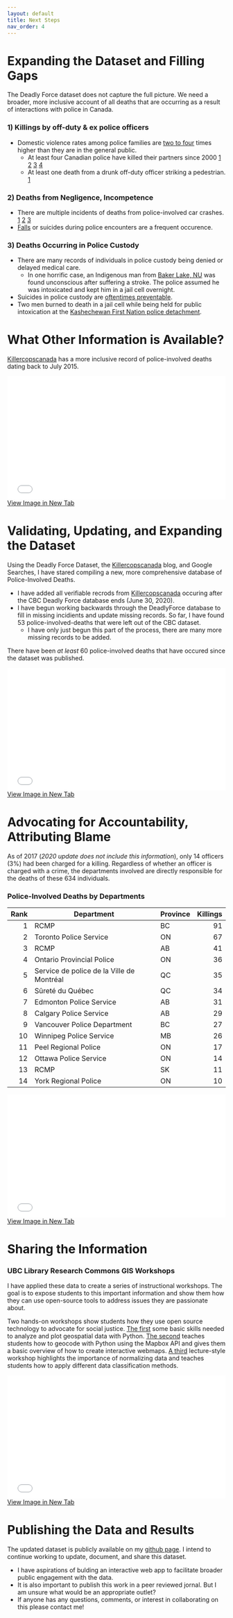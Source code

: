 ```yaml
---
layout: default
title: Next Steps
nav_order: 4
---
```

# Expanding the Dataset and Filling Gaps

The Deadly Force dataset does not capture the full picture.  We need a broader, more inclusive account of all deaths that are occurring as a result of interactions with police in Canada. 

### 1) Killings by off-duty & ex police officers
* Domestic violence rates among police families are [two to four](https://www.theatlantic.com/national/archive/2014/09/police-officers-who-hit-their-wives-or-girlfriends/380329/) times higher than they are in the general public.
  * At least four Canadian police have killed their partners since 2000 [1](https://www.thestar.com/news/2007/10/31/wills_found_guilty_of_murdering_mistress.html) [2](https://globalnews.ca/news/7643929/former-b-c-cop-granted-escorted-temporary-absences/) [3](https://www.cbc.ca/news/canada/ex-rcmp-officer-convicted-of-murder-1.305479) [4](https://www.cbc.ca/news/canada/edmonton/former-mountie-found-not-criminally-responsible-in-wife-s-death-1.1304062)
  * At least one death from a drunk off-duty officer striking a pedestrian. [1](https://killercopscanada.wordpress.com/2019/10/31/killer-cop-justin-holz-gets-30-months-for-killing-cody-severight-in-2017/)
  

### 2) Deaths from Negligence, Incompetence
* There are multiple incidents of deaths from police-involved car crashes. [1](https://www.cbc.ca/news/canada/montreal/man-dies-police-custody-puvirnituq-1.4091914) [2](https://barrie.ctvnews.ca/pedestrian-struck-and-killed-by-an-unmarked-opp-vehicle-in-midland-1.5124667?cache=) [3](https://www.bei.gouv.qc.ca/actualites/detail/mise-a-jour-concernant-levenement-survenu-a-mont-laurier-le-13-octobre-lidentite-du-civil-decede.html)
* [Falls](https://en.wikipedia.org/wiki/Death_of_Regis_Korchinski-Paquet) or suicides during police encounters are a frequent occurence.

### 3) Deaths Occurring in Police Custody
* There are many records of individuals in police custody being denied or delayed medical care.
  * In one horrific case, an Indigenous man from [Baker Lake, NU](https://www.cbc.ca/news/canada/north/paul-kayuryuk-baker-lake-inquest-1.4231300) was found unconscious after suffering a stroke.  The police assumed he was intoxicated and kept him in a jail cell overnight.
* Suicides in police custody are [oftentimes preventable](https://www.theglobeandmail.com/news/politics/womans-death-in-custody-exposes-indigenous-policing-issues/article32694835/).
* Two men burned to death in a jail cell while being held for public intoxication at the [Kashechewan First Nation police detachment](https://www.cbc.ca/news/canada/kashechewan-fire-inquest-calls-for-more-funds-for-police-stations-training-1.819764).


# What Other Information is Available?
[Killercopscanada](https://killercopscanada.wordpress.com/) has a more inclusive record of police-involved deaths dating back to July 2015.

<div style="overflow: hidden;
  padding-top: 56.25%;
  position: relative">
  <iframe src="killercopscanada.png" title="Processes" scrolling="no" frameborder="0"
    style="border: 0;
   height: 100%;
   left: 0;
   position: absolute;
   top: 0;
   width: 100%;">
   <p>Your browser does not support iframes.</p>
 </iframe>
</div>
<a href="killercopscanada.png" target="_blank">View Image in New Tab</a>


# Validating, Updating, and Expanding the Dataset
Using the Deadly Force Dataset, the [Killercopscanada](https://killercopscanada.wordpress.com/) blog, and Google Searches, I have stared compiling a new, more comprehensive database of Police-Involved Deaths.
* I have added all verifiable recrods from [Killercopscanada](https://killercopscanada.wordpress.com/) occuring after the CBC Deadly Force database ends (June 30, 2020).
* I have begun working backwards through the DeadlyForce database to fill in missing incidients and update missing records.  So far, I have found 53 police-involved-deaths that were left out of the CBC dataset.  
  * I have only just begun this part of the process, there are many more missing records to be added.

There have been *at least* 60 police-involved deaths that have occured since the dataset was published.

<div style="overflow: hidden;
  padding-top: 56.25%;
  position: relative">
  <iframe src="CA_Trendline.png" title="Processes" scrolling="no" frameborder="0"
    style="border: 0;
   height: 100%;
   left: 0;
   position: absolute;
   top: 0;
   width: 100%;">
   <p>Your browser does not support iframes.</p>
 </iframe>
</div>
<a href="CA_Trendline.png" target="_blank">View Image in New Tab</a>

# Advocating for Accountability, Attributing Blame

As of 2017 (*2020 update does not include this information*), only 14 officers (3%) had been charged for a killing.  Regardless of whether an officer is charged with a crime, the departments involved are directly responsible for the deaths of these 634 individuals.

### Police-Involved Deaths by Departments

|Rank|               Department                |Province|Killings|
|---:|-----------------------------------------|--------|-------:|
|   1|RCMP                                     |BC      |      91|
|   2|Toronto Police Service                   |ON      |      67|
|   3|RCMP                                     |AB      |      41|
|   4|Ontario Provincial Police                |ON      |      36|
|   5|Service de police de la Ville de Montréal|QC      |      35|
|   6|Sûreté du Québec                         |QC      |      34|
|   7|Edmonton Police Service                  |AB      |      31|
|   8|Calgary Police Service                   |AB      |      29|
|   9|Vancouver Police Department              |BC      |      27|
|  10|Winnipeg Police Service                  |MB      |      26|
|  11|Peel Regional Police                     |ON      |      17|
|  12|Ottawa Police Service                    |ON      |      14|
|  13|RCMP                                     |SK      |      11|
|  14|York Regional Police                     |ON      |      10|

<div style="overflow: hidden;
  padding-top: 56.25%;
  position: relative">
  <iframe src="PoliceViolenceIncidents.html" title="Processes" scrolling="no" frameborder="0"
    style="border: 0;
   height: 100%;
   left: 0;
   position: absolute;
   top: 0;
   width: 100%;">
   <p>Your browser does not support iframes.</p>
 </iframe>
</div>
<a href="PoliceViolenceIncidents.html" target="_blank">View Image in New Tab</a>

# Sharing the Information  

### UBC Library Research Commons GIS Workshops

I have applied these data to create a series of instructional workshops.  The goal is to expose students to this important information and show them how they can use open-source tools to address issues they are passionate about.

Two hands-on workshops show students how they use open source technology to advocate for social justice.  [The first](https://ubc-library-rc.github.io/Geospatial-Analysis-Visualization-with-Python/) some basic skills needed to analyze and plot geospatial data with Python.  [The second](https://ubc-library-rc.github.io/Geocoding-Web-Mapping-with-Python/) teaches students how to geocode with Python using the Mapbox API and gives them a basic overview of how to create interactive webmaps.
[A third](https://ubc-lib-geo.github.io/Data-Normalization-Classification/) lecture-style workshop highlights the importance of normalizing data and teaches students how to apply different data classification methods.

<div style="overflow: hidden;
  padding-top: 56.25%;
  position: relative">
  <iframe src="ImportanceOfNormalizing.png" title="Processes" scrolling="no" frameborder="0"
    style="border: 0;
   height: 100%;
   left: 0;
   position: absolute;
   top: 0;
   width: 100%;">
   <p>Your browser does not support iframes.</p>
 </iframe>
</div>
<a href="ImportanceOfNormalizing.png" target="_blank">View Image in New Tab</a>

# Publishing the Data and Results

The updated dataset is publicly available on my [github page](https://github.com/June-Spaceboots/Police_Involved_Deaths_Canada/tree/main/Inputs).  I intend to continue working to update, document, and share this dataset.
* I have aspirations of bulding an interactive web app to facilitate broader public engagement with the data.
* It is also important to publish this work in a peer reviewed jornal.  But I am unsure what would be an appropriate outlet?
* If anyone has any questions, comments, or interest in collaborating on this please contact me!  


